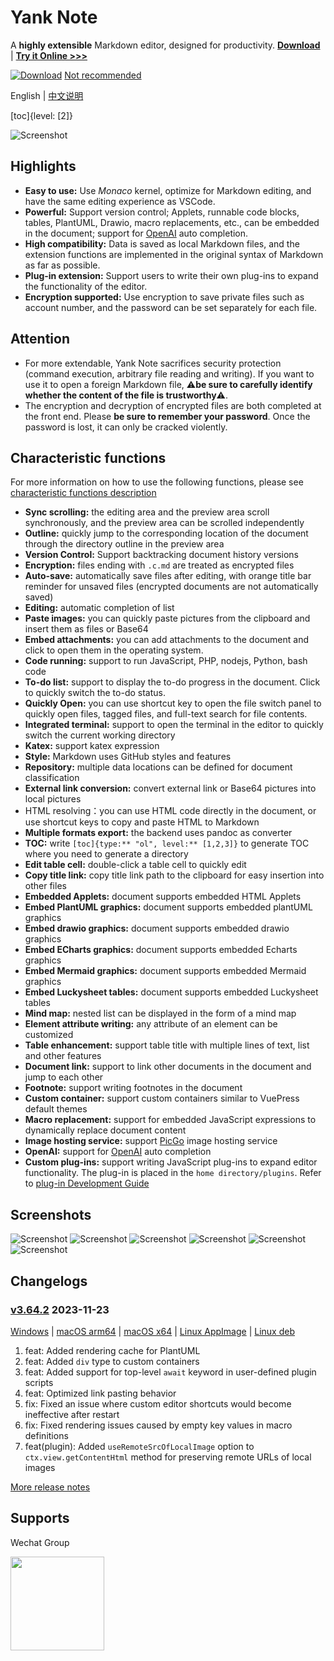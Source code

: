 # Yank Note

A **highly extensible** Markdown editor, designed for productivity. **[Download](https://github.com/purocean/yn/releases)** | **[Try it Online >>>](https://demo.yank-note.com/)**

[![Download](./help/mas_en.svg?.inline)](https://apps.apple.com/cn/app/yank-note/id1551528618) [Not recommended](https://github.com/purocean/yn/issues/65#issuecomment-1065799677)

English | [中文说明](./README_ZH-CN.md)

[toc]{level: [2]}

![Screenshot](./help/1.png)

## Highlights

- **Easy to use:** Use *Monaco* kernel, optimize for Markdown editing, and have the same editing experience as VSCode.
- **Powerful:** Support version control; Applets, runnable code blocks, tables, PlantUML, Drawio, macro replacements, etc., can be embedded in the document; support for [OpenAI](https://openai.com) auto completion.
- **High compatibility:** Data is saved as local Markdown files, and the extension functions are implemented in the original syntax of Markdown as far as possible.
- **Plug-in extension:** Support users to write their own plug-ins to expand the functionality of the editor.
- **Encryption supported:** Use encryption to save private files such as account number, and the password can be set separately for each file.

## Attention

- For more extendable, Yank Note sacrifices security protection (command execution, arbitrary file reading and writing). If you want to use it to open a foreign Markdown file, ⚠️**be sure to carefully identify whether the content of the file is trustworthy**⚠️.
- The encryption and decryption of encrypted files are both completed at the front end. Please **be sure to remember your password**. Once the password is lost, it can only be cracked violently.

## Characteristic functions

For more information on how to use the following functions, please see [characteristic functions description](./help/FEATURES.md)

- **Sync scrolling:** the editing area and the preview area scroll synchronously, and the preview area can be scrolled independently
- **Outline:** quickly jump to the corresponding location of the document through the directory outline in the preview area
- **Version Control:** Support backtracking document history versions
- **Encryption:** files ending with `.c.md` are treated as encrypted files
- **Auto-save:** automatically save files after editing, with orange title bar reminder for unsaved files (encrypted documents are not automatically saved)
- **Editing:** automatic completion of list
- **Paste images:** you can quickly paste pictures from the clipboard and insert them as files or Base64
- **Embed attachments:** you can add attachments to the document and click to open them in the operating system.
- **Code running:** support to run JavaScript, PHP, nodejs, Python, bash code
- **To-do list:** support to display the to-do progress in the document. Click to quickly switch the to-do status.
- **Quickly Open:** you can use shortcut key to open the file switch panel to quickly open files, tagged files, and full-text search for file contents.
- **Integrated terminal:** support to open the terminal in the editor to quickly switch the current working directory
- **Katex:** support katex expression
- **Style:** Markdown uses GitHub styles and features
- **Repository:** multiple data locations can be defined for document classification
- **External link conversion:** convert external link or Base64 pictures into local pictures
- HTML resolving：you can use HTML code directly in the document, or use shortcut keys to copy and paste HTML to Markdown
- **Multiple formats export:** the backend uses pandoc as converter
- **TOC:** write `[toc]{type:** "ol", level:** [1,2,3]}` to generate TOC where you need to generate a directory
- **Edit table cell:** double-click a table cell to quickly edit
- **Copy title link:** copy title link path to the clipboard for easy insertion into other files
- **Embedded Applets:** document supports embedded HTML Applets
- **Embed PlantUML graphics:** document supports embedded plantUML graphics
- **Embed drawio graphics:** document supports embedded drawio graphics
- **Embed ECharts graphics:** document supports embedded Echarts graphics
- **Embed Mermaid graphics:** document supports embedded Mermaid graphics
- **Embed Luckysheet tables:** document supports embedded Luckysheet tables
- **Mind map:** nested list can be displayed in the form of a mind map
- **Element attribute writing:** any attribute of an element can be customized
- **Table enhancement:** support table title with multiple lines of text, list and other features
- **Document link:** support to link other documents in the document and jump to each other
- **Footnote:** support writing footnotes in the document
- **Custom container:** support custom containers similar to VuePress default themes
- **Macro replacement:** support for embedded JavaScript expressions to dynamically replace document content
- **Image hosting service:** support [PicGo](https://picgo.github.io/PicGo-Doc/) image hosting service
- **OpenAI:** support for [OpenAI](https://openai.com) auto completion
- **Custom plug-ins:** support writing JavaScript plug-ins to expand editor functionality. The plug-in is placed in the `home directory/plugins`. Refer to [plug-in Development Guide](./help/PLUGIN.md)

## Screenshots

![Screenshot](./help/6.png)
![Screenshot](./help/7.png)
![Screenshot](./help/2.png)
![Screenshot](./help/3.png)
![Screenshot](./help/4.png)
![Screenshot](./help/5.png)

## Changelogs

### [v3.64.2](https://github.com/purocean/yn/releases/tag/v3.64.2) 2023-11-23

[Windows](https://github.com/purocean/yn/releases/download/v3.64.2/Yank-Note-win-x64-3.64.2.exe) | [macOS arm64](https://github.com/purocean/yn/releases/download/v3.64.2/Yank-Note-mac-arm64-3.64.2.dmg) | [macOS x64](https://github.com/purocean/yn/releases/download/v3.64.2/Yank-Note-mac-x64-3.64.2.dmg) | [Linux AppImage](https://github.com/purocean/yn/releases/download/v3.64.2/Yank-Note-linux-x86_64-3.64.2.AppImage) | [Linux deb](https://github.com/purocean/yn/releases/download/v3.64.2/Yank-Note-linux-amd64-3.64.2.deb)

1. feat: Added rendering cache for PlantUML
1. feat: Added `div` type to custom containers
1. feat: Added support for top-level `await` keyword in user-defined plugin scripts
1. feat: Optimized link pasting behavior
1. fix: Fixed an issue where custom editor shortcuts would become ineffective after restart
1. fix: Fixed rendering issues caused by empty key values in macro definitions
7. feat(plugin): Added `useRemoteSrcOfLocalImage` option to `ctx.view.getContentHtml` method for preserving remote URLs of local images

[More release notes](https://github.com/purocean/yn/releases)

## Supports

Wechat Group

<img src="./help/qrcode-wechat.jpg?.inline" width="150">
